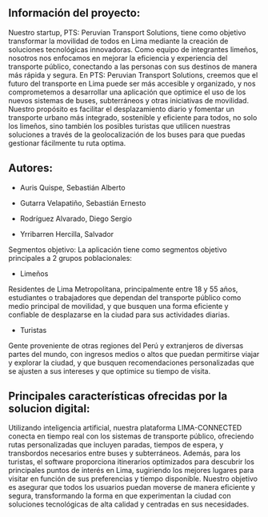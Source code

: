 ## Información del proyecto:

Nuestro startup, PTS: Peruvian Transport Solutions, tiene como objetivo transformar la movilidad de todos en Lima mediante la creación de soluciones tecnológicas innovadoras. Como equipo de integrantes limeños, 
nosotros nos enfocamos en mejorar la eficiencia y experiencia del transporte público, conectando a las personas con sus destinos de manera más rápida y segura. En PTS: Peruvian Transport Solutions, creemos que 
el futuro del transporte en Lima puede ser más accesible y organizado, y nos comprometemos a desarrollar una aplicación que optimice el uso de los nuevos sistemas de buses, subterráneos y otras iniciativas de movilidad. 
Nuestro propósito es facilitar el desplazamiento diario y fomentar un transporte urbano más integrado, sostenible y eficiente para todos, no solo los limeños, sino también los posibles turistas que utilicen nuestras soluciones 
a través de la geolocalización de los buses para que puedas gestionar fácilmente tu ruta optima.

## Autores:
- Auris Quispe, Sebastián Alberto 

- Gutarra Velapatiño, Sebastián Ernesto 

- Rodríguez Alvarado, Diego Sergio 

- Yrribarren Hercilla, Salvador

Segmentos objetivo:
La aplicación tiene como segmentos objetivo principales a 2 grupos poblacionales:
- Limeños

Residentes de Lima Metropolitana, principalmente entre 18 y 55 años, estudiantes o trabajadores que dependan del transporte público como medio principal de movilidad, y que busquen una forma eficiente y confiable de 
desplazarse en la ciudad para sus actividades diarias.

- Turistas

Gente proveniente de otras regiones del Perú y extranjeros de diversas partes del mundo, con ingresos medios o altos que puedan permitirse viajar y explorar la ciudad, y que busquen recomendaciones personalizadas 
que se ajusten a sus intereses y que optimice su tiempo de visita.

## Principales características ofrecidas por la solucion digital:

Utilizando inteligencia artificial, nuestra plataforma LIMA-CONNECTED conecta en tiempo real con los sistemas de transporte público, ofreciendo rutas personalizadas que incluyen paradas, tiempos de espera, y transbordos necesarios 
entre buses y subterráneos. Además, para los turistas, el software proporciona itinerarios optimizados para descubrir los principales puntos de interés en Lima, sugiriendo los mejores lugares para visitar en función de sus preferencias 
y tiempo disponible. Nuestro objetivo es asegurar que todos los usuarios puedan moverse de manera eficiente y segura, transformando la forma en que experimentan la ciudad con soluciones tecnológicas de alta calidad y centradas en sus necesidades. 
